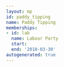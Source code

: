 ```yaml
---
layout: mp
id: paddy_tipping
name: Paddy Tipping
memberships:
- id: lab
  name: Labour Party
  start: 
  end: '2010-03-30'
autogenerated: true
---
```

